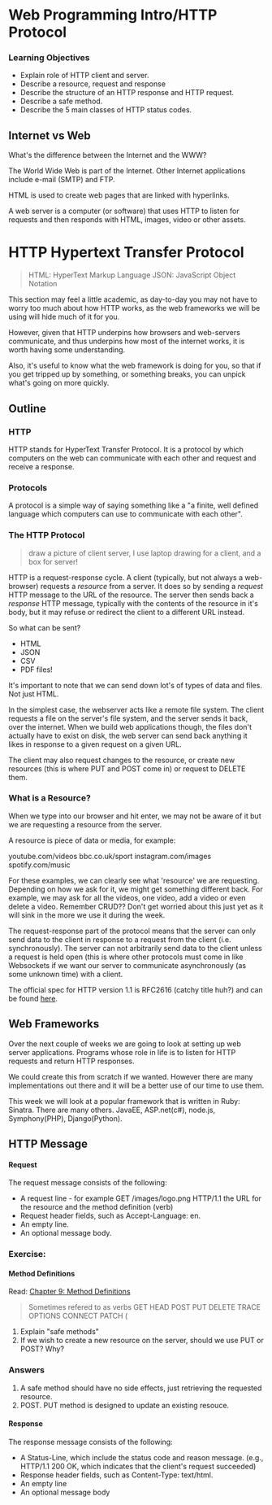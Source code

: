 # Web Programming Intro/HTTP Protocol

### Learning Objectives

- Explain role of HTTP client and server.
- Describe a resource, request and response
- Describe the structure of an HTTP response and HTTP request.
- Describe a safe method. 
- Describe the 5 main classes of HTTP status codes.

## Internet vs Web

What's the difference between the Internet and the WWW?

The World Wide Web is part of the Internet. Other Internet applications include e-mail (SMTP) and FTP. 

HTML is used to create web pages that are linked with hyperlinks.

A web server is a computer (or software) that uses HTTP to listen for requests and then responds with HTML, images, video or other assets.

# HTTP Hypertext Transfer Protocol

> HTML: HyperText Markup Language
> JSON: JavaScript Object Notation

This section may feel a little academic, as day-to-day you may not have to worry too much about how HTTP works, as the web frameworks we will be using will hide much of it for you. 

However, given that HTTP underpins how browsers and web-servers communicate, and thus underpins how most of the internet works, it is worth having some understanding.

Also, it's useful to know what the web framework is doing for you, so that if you get tripped up by something, or something breaks, you can unpick what's going on more quickly.

## Outline

### HTTP

HTTP stands for HyperText Transfer Protocol. It is a protocol by which computers on the web can communicate with each other and request and receive a response.

### Protocols

A protocol is a simple way of saying something like a "a finite, well defined language which computers can use to communicate with each other".

### The HTTP Protocol
> draw a picture of client server,  I use laptop drawing for a client, and a box for server!

HTTP is a request-response cycle. A client (typically, but not always a web-browser) requests a _resource_ from a server. It does so by sending a _request_ HTTP message to the URL of the resource. The server then sends back a _response_ HTTP message, typically with the contents of the resource in it's body, but it may refuse or redirect the client to a different URL instead.

So what can be sent?

- HTML
- JSON
- CSV
- PDF files!

It's important to note that we can send down lot's of types of data and files. Not just HTML.

In the simplest case, the webserver acts like a remote file system. The client requests a file on the server's file system, and the server sends it back, over the internet. When we build web applications though, the files don't actually have to exist on disk, the web server can send back anything it likes in response to a given request on a given URL.

The client may also request changes to the resource, or create new resources (this is where PUT and POST come in) or request to DELETE them.

### What is a Resource?

When we type into our browser and hit enter, we may not be aware of it but we are requesting a resource from the server. 

A resource is piece of data or media, for example:

youtube.com/videos
bbc.co.uk/sport
instagram.com/images
spotify.com/music

For these examples, we can clearly see what 'resource' we are requesting. Depending on how we ask for it, we might get something different back. For example, we may ask for all the videos, one video, add a video or even delete a video. Remember CRUD?? Don't get worried about this just yet as it will sink in the more we use it during the week.

The request-response part of the protocol means that the server can only send data to the client in response to a request from the client (i.e. synchronously). The server can not arbitrarily send data to the client unless a request is held open (this is where other protocols must come in like Websockets if we want our server to communicate asynchronously (as some unknown time) with a client.

The official spec for HTTP version 1.1 is RFC2616 (catchy title huh?) and can be found [here](http://pretty-rfc.herokuapp.com/RFC2616).

## Web Frameworks

Over the next couple of weeks we are going to look at setting up web server applications.  Programs whose role in life is to listen for HTTP requests and return HTTP responses.  

We could create this from scratch if we wanted.  However there are many implementations out there and it will be a better use of our time to use them.  

This week we will look at a popular framework that is written in Ruby: Sinatra.  There are many others.  JavaEE, ASP.net(c#), node.js, Symphony(PHP), Django(Python).  

## HTTP Message

#### Request
The request message consists of the following:

- A request line - for example GET /images/logo.png HTTP/1.1 the URL for the resource and the method definition (verb)
- Request header fields, such as Accept-Language: en.
- An empty line.
- An optional message body.

### Exercise:
#### Method Definitions

Read: [Chapter 9: Method Definitions](http://pretty-rfc.herokuapp.com/RFC2616#method.definitions)

> Sometimes refered to as verbs GET HEAD POST PUT DELETE TRACE OPTIONS CONNECT PATCH (

1. Explain "safe methods"
2. If we wish to create a new resource on the server, should we use PUT or POST? Why?

### Answers

1. A safe method should have no side effects, just retrieving the requested resource.
2. POST. PUT method is designed to update an existing resouce.

	
#### Response
The response message consists of the following:

- A Status-Line, which include the status code and reason message. (e.g., HTTP/1.1 200 OK, which indicates that the client's request succeeded)
- Response header fields, such as Content-Type: text/html.
- An empty line
- An optional message body








